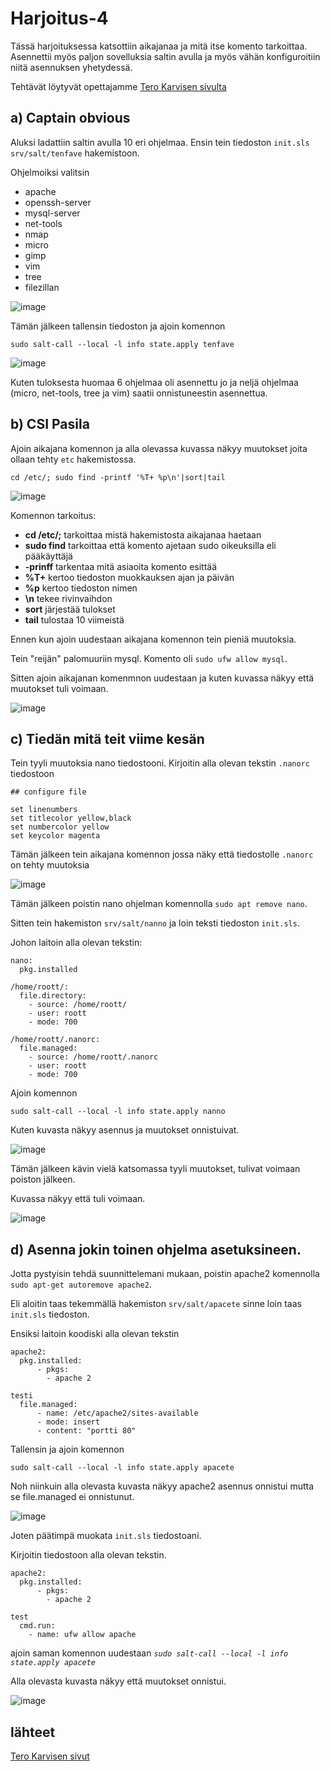 # Harjoitus-4

Tässä harjoituksessa katsottiin aikajanaa ja mitä itse komento tarkoittaa. Asennettii myös paljon sovelluksia saltin avulla ja myös vähän konfiguroitiin niitä asennuksen yhetydessä.

Tehtävät löytyvät opettajamme [Tero Karvisen sivulta](https://terokarvinen.com/2021/configuration-management-systems-palvelinten-hallinta-ict4tn022-2021-autumn/#h4-aikajana)

## a) Captain obvious

Aluksi ladattiin saltin avulla 10 eri ohjelmaa. Ensin tein tiedoston `init.sls` `srv/salt/tenfave` hakemistoon.

Ohjelmoiksi valitsin

 * apache 
 * openssh-server
 * mysql-server
 * net-tools
 * nmap
 * micro
 * gimp
 * vim
 * tree
 * filezillan

![image](https://user-images.githubusercontent.com/93308960/143049544-41f4bef5-356a-41cd-ab7c-5ed5c1282c9a.png)

Tämän jälkeen tallensin tiedoston ja ajoin komennon

```
sudo salt-call --local -l info state.apply tenfave
```

![image](https://user-images.githubusercontent.com/93308960/143049655-f687b1e3-446f-4489-9819-01e3b607a56a.png)

Kuten tuloksesta huomaa 6 ohjelmaa oli asennettu jo ja neljä ohjelmaa (micro, net-tools, tree ja vim) saatii onnistuneestin asennettua.


## b) CSI Pasila

Ajoin aikajana komennon ja alla olevassa kuvassa näkyy muutokset joita ollaan tehty `etc` hakemistossa.

```
cd /etc/; sudo find -printf '%T+ %p\n'|sort|tail
```
![image](https://user-images.githubusercontent.com/93308960/143049938-f715fc53-a304-4359-a70d-e57ac5b61433.png)

Komennon tarkoitus:

* **cd /etc/;** tarkoittaa mistä hakemistosta aikajanaa haetaan
* **sudo find** tarkoittaa että komento ajetaan sudo oikeuksilla eli pääkäyttäjä 
* **-prinff** tarkentaa mitä asiaoita komento esittää
* **%T+** kertoo tiedoston muokkauksen ajan ja päivän
* **%p** kertoo tiedoston nimen
* **\n** tekee rivinvaihdon
* **sort** järjestää tulokset
* **tail** tulostaa 10 viimeistä

Ennen kun ajoin uudestaan aikajana komennon tein pieniä muutoksia. 

Tein "reijän" palomuuriin mysql. Komento oli `sudo ufw allow mysql`.

Sitten ajoin aikajanan komenmnon uudestaan ja kuten kuvassa näkyy että muutokset tuli voimaan. 

![image](https://user-images.githubusercontent.com/93308960/143051736-c5418d3a-624e-4b62-9de9-ea9a9932eb51.png)



## c) Tiedän mitä teit viime kesän

Tein tyyli muutoksia nano tiedostooni. Kirjoitin alla olevan tekstin `.nanorc` tiedostoon

```
## configure file

set linenumbers
set titlecolor yellow,black
set numbercolor yellow
set keycolor magenta
```

Tämän jälkeen tein aikajana komennon jossa näky että tiedostolle `.nanorc` on tehty muutoksia

![image](https://user-images.githubusercontent.com/93308960/143080898-c53388ab-23d8-46e5-8e93-d9e930c7978a.png)

Tämän jälkeen poistin nano ohjelman komennolla `sudo apt remove nano`.

Sitten tein hakemiston `srv/salt/nanno` ja loin teksti tiedoston `init.sls`.

Johon laitoin alla olevan tekstin:

```
nano:
  pkg.installed

/home/roott/:
  file.directory:
    - source: /home/roott/
    - user: roott
    - mode: 700

/home/roott/.nanorc:
  file.managed:
    - source: /home/roott/.nanorc
    - user: roott
    - mode: 700

```

Ajoin komennon 

```
sudo salt-call --local -l info state.apply nanno
```

Kuten kuvasta näkyy asennus ja muutokset onnistuivat.

![image](https://user-images.githubusercontent.com/93308960/143070879-86dc076a-2e5d-47a2-b6dd-d0fe09b130d7.png)

Tämän jälkeen kävin vielä katsomassa tyyli muutokset, tulivat voimaan poiston jälkeen.

Kuvassa näkyy että tuli voimaan.

![image](https://user-images.githubusercontent.com/93308960/143091237-979ba7c5-d18f-4280-928a-4159d607fe9b.png)


## d) Asenna jokin toinen ohjelma asetuksineen.

Jotta pystyisin tehdä suunnittelemani mukaan, poistin apache2 komennolla `sudo apt-get autoremove apache2`.


Eli aloitin taas tekemmällä hakemiston `srv/salt/apacete` sinne loin taas `init.sls` tiedoston.

Ensiksi laitoin koodiski alla olevan tekstin 

```
apache2:
  pkg.installed:
      - pkgs: 
        - apache 2
  
testi  
  file.managed:
      - name: /etc/apache2/sites-available
      - mode: insert
      - content: "portti 80"
```

Tallensin ja ajoin komennon 

```
sudo salt-call --local -l info state.apply apacete
```

Noh niinkuin alla olevasta kuvasta näkyy apache2 asennus onnistui mutta se file.managed ei onnistunut.

![image](https://user-images.githubusercontent.com/93308960/143084715-4407d45b-306b-40b3-9555-10b4560874fb.png)

Joten päätimpä muokata `init.sls` tiedostoani.

Kirjoitin tiedostoon alla olevan tekstin.

```
apache2:
  pkg.installed:
      - pkgs: 
        - apache 2
  
test  
  cmd.run:
    - name: ufw allow apache    
```

ajoin saman komennon uudestaan *`sudo salt-call --local -l info state.apply apacete`*

Alla olevasta kuvasta näkyy että muutokset onnistui.

![image](https://user-images.githubusercontent.com/93308960/143084658-4a74ce84-b227-46df-aa14-2bbfb5ffe0e3.png)

## lähteet

[Tero Karvisen sivut](https://terokarvinen.com/2021/configuration-management-systems-palvelinten-hallinta-ict4tn022-2021-autumn/)
